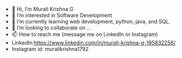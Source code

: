 - 👋 Hi, I’m Murali Krishna G
- 👀 I’m interested in Software Development
- 🌱 I’m currently learning web development, python, java, and SQL.
- 💞️ I’m looking to collaborate on ...
- 📫 How to reach me (message me on LinkedIn or Instagram)
- LinkedIn:https://www.linkedin.com/in/murali-krishna-g-195832256/
- Instagram id: muralikrishna1792

<!---
mkg789/mkg789 is a ✨ special ✨ repository because its `README.md` (this file) appears on your GitHub profile.
You can click the Preview link to take a look at your changes.
--->
